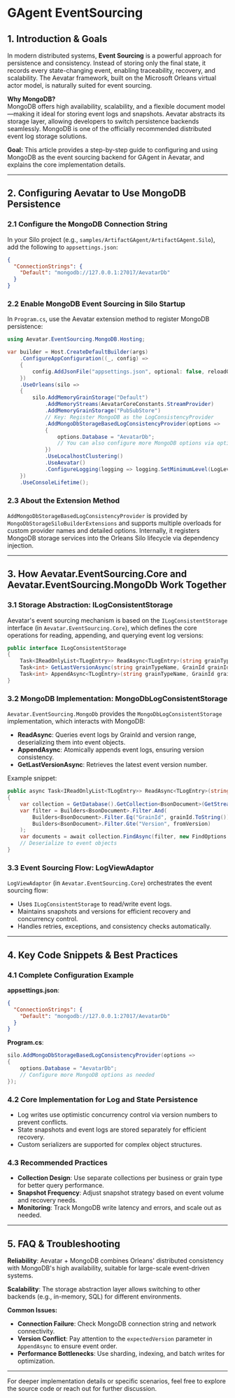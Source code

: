 # GAgent EventSourcing

## 1. Introduction & Goals

In modern distributed systems, **Event Sourcing** is a powerful approach for persistence and consistency. Instead of storing only the final state, it records every state-changing event, enabling traceability, recovery, and scalability. The Aevatar framework, built on the Microsoft Orleans virtual actor model, is naturally suited for event sourcing.

**Why MongoDB?**  
MongoDB offers high availability, scalability, and a flexible document model—making it ideal for storing event logs and snapshots. Aevatar abstracts its storage layer, allowing developers to switch persistence backends seamlessly. MongoDB is one of the officially recommended distributed event log storage solutions.

**Goal:** This article provides a step-by-step guide to configuring and using MongoDB as the event sourcing backend for GAgent in Aevatar, and explains the core implementation details.

---

## 2. Configuring Aevatar to Use MongoDB Persistence

### 2.1 Configure the MongoDB Connection String

In your Silo project (e.g., `samples/ArtifactGAgent/ArtifactGAgent.Silo`), add the following to `appsettings.json`:

```json
{
  "ConnectionStrings": {
    "Default": "mongodb://127.0.0.1:27017/AevatarDb"
  }
}
```

### 2.2 Enable MongoDB Event Sourcing in Silo Startup

In `Program.cs`, use the Aevatar extension method to register MongoDB persistence:

```csharp
using Aevatar.EventSourcing.MongoDB.Hosting;

var builder = Host.CreateDefaultBuilder(args)
    .ConfigureAppConfiguration((_, config) =>
    {
        config.AddJsonFile("appsettings.json", optional: false, reloadOnChange: true);
    })
    .UseOrleans(silo =>
    {
        silo.AddMemoryGrainStorage("Default")
            .AddMemoryStreams(AevatarCoreConstants.StreamProvider)
            .AddMemoryGrainStorage("PubSubStore")
            // Key: Register MongoDB as the LogConsistencyProvider
            .AddMongoDbStorageBasedLogConsistencyProvider(options =>
            {
                options.Database = "AevatarDb";
                // You can also configure more MongoDB options via options.ClientSettings
            })
            .UseLocalhostClustering()
            .UseAevatar()
            .ConfigureLogging(logging => logging.SetMinimumLevel(LogLevel.Information).AddConsole());
    })
    .UseConsoleLifetime();
```

### 2.3 About the Extension Method

`AddMongoDbStorageBasedLogConsistencyProvider` is provided by `MongoDbStorageSiloBuilderExtensions` and supports multiple overloads for custom provider names and detailed options. Internally, it registers MongoDB storage services into the Orleans Silo lifecycle via dependency injection.

---

## 3. How Aevatar.EventSourcing.Core and Aevatar.EventSourcing.MongoDb Work Together

### 3.1 Storage Abstraction: ILogConsistentStorage

Aevatar's event sourcing mechanism is based on the `ILogConsistentStorage` interface (in `Aevatar.EventSourcing.Core`), which defines the core operations for reading, appending, and querying event log versions:

```csharp
public interface ILogConsistentStorage
{
    Task<IReadOnlyList<TLogEntry>> ReadAsync<TLogEntry>(string grainTypeName, GrainId grainId, int fromVersion, int maxCount);
    Task<int> GetLastVersionAsync(string grainTypeName, GrainId grainId);
    Task<int> AppendAsync<TLogEntry>(string grainTypeName, GrainId grainId, IList<TLogEntry> entries, int expectedVersion);
}
```

### 3.2 MongoDB Implementation: MongoDbLogConsistentStorage

`Aevatar.EventSourcing.MongoDb` provides the `MongoDbLogConsistentStorage` implementation, which interacts with MongoDB:

- **ReadAsync**: Queries event logs by GrainId and version range, deserializing them into event objects.
- **AppendAsync**: Atomically appends event logs, ensuring version consistency.
- **GetLastVersionAsync**: Retrieves the latest event version number.

Example snippet:

```csharp
public async Task<IReadOnlyList<TLogEntry>> ReadAsync<TLogEntry>(string grainTypeName, GrainId grainId, int fromVersion, int maxCount)
{
    var collection = GetDatabase().GetCollection<BsonDocument>(GetStreamName(grainId));
    var filter = Builders<BsonDocument>.Filter.And(
        Builders<BsonDocument>.Filter.Eq("GrainId", grainId.ToString()),
        Builders<BsonDocument>.Filter.Gte("Version", fromVersion)
    );
    var documents = await collection.FindAsync(filter, new FindOptions { Limit = maxCount });
    // Deserialize to event objects
}
```

### 3.3 Event Sourcing Flow: LogViewAdaptor

`LogViewAdaptor` (in `Aevatar.EventSourcing.Core`) orchestrates the event sourcing flow:

- Uses `ILogConsistentStorage` to read/write event logs.
- Maintains snapshots and versions for efficient recovery and concurrency control.
- Handles retries, exceptions, and consistency checks automatically.

---

## 4. Key Code Snippets & Best Practices

### 4.1 Complete Configuration Example

**appsettings.json**:

```json
{
  "ConnectionStrings": {
    "Default": "mongodb://127.0.0.1:27017/AevatarDb"
  }
}
```

**Program.cs**:

```csharp
silo.AddMongoDbStorageBasedLogConsistencyProvider(options =>
{
    options.Database = "AevatarDb";
    // Configure more MongoDB options as needed
});
```

### 4.2 Core Implementation for Log and State Persistence

- Log writes use optimistic concurrency control via version numbers to prevent conflicts.
- State snapshots and event logs are stored separately for efficient recovery.
- Custom serializers are supported for complex object structures.

### 4.3 Recommended Practices

- **Collection Design**: Use separate collections per business or grain type for better query performance.
- **Snapshot Frequency**: Adjust snapshot strategy based on event volume and recovery needs.
- **Monitoring**: Track MongoDB write latency and errors, and scale out as needed.

---

## 5. FAQ & Troubleshooting

**Reliability**: Aevatar + MongoDB combines Orleans' distributed consistency with MongoDB's high availability, suitable for large-scale event-driven systems.

**Scalability**: The storage abstraction layer allows switching to other backends (e.g., in-memory, SQL) for different environments.

**Common Issues:**

- **Connection Failure**: Check MongoDB connection string and network connectivity.
- **Version Conflict**: Pay attention to the `expectedVersion` parameter in `AppendAsync` to ensure event order.
- **Performance Bottlenecks**: Use sharding, indexing, and batch writes for optimization.

---

For deeper implementation details or specific scenarios, feel free to explore the source code or reach out for further discussion. 